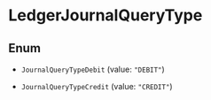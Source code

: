

# LedgerJournalQueryType

## Enum


* `JournalQueryTypeDebit` (value: `"DEBIT"`)

* `JournalQueryTypeCredit` (value: `"CREDIT"`)



